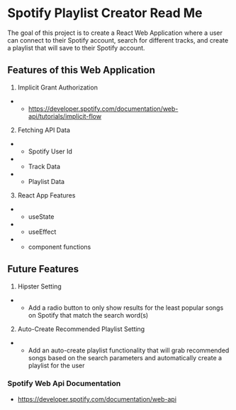 # Spotify Playlist Creator Read Me

The goal of this project is to create a React Web Application where a user can connect to their Spotify account, search for different tracks, and create a playlist that will save to their Spotify account.

## Features of this Web Application

1. Implicit Grant Authorization
- - https://developer.spotify.com/documentation/web-api/tutorials/implicit-flow
2. Fetching API Data
- - Spotify User Id
- - Track Data
- - Playlist Data
3. React App Features
- - useState
- - useEffect
- - component functions

## Future Features

1. Hipster Setting
- - Add a radio button to only show results for the least popular songs on Spotify that match the search word(s)
2. Auto-Create Recommended Playlist Setting
- - Add an auto-create playlist functionality that will grab recommended songs based on the search parameters and automatically create a playlist for the user

### Spotify Web Api Documentation
- https://developer.spotify.com/documentation/web-api